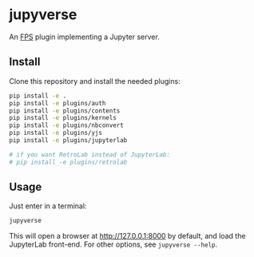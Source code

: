 # jupyverse

An [FPS](https://github.com/adriendelsalle/fps) plugin implementing a Jupyter server.

## Install

Clone this repository and install the needed plugins:

```bash
pip install -e .
pip install -e plugins/auth
pip install -e plugins/contents
pip install -e plugins/kernels
pip install -e plugins/nbconvert
pip install -e plugins/yjs
pip install -e plugins/jupyterlab

# if you want RetroLab instead of JupyterLab:
# pip install -e plugins/retrolab
```

## Usage

Just enter in a terminal:

```bash
jupyverse
```

This will open a browser at http://127.0.0.1:8000 by default, and load the JupyterLab front-end.
For other options, see ``jupyverse --help``.
